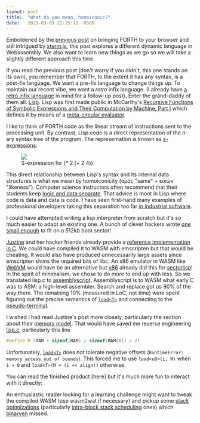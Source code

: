 ```yaml
---
layout: post
title:  "What do you mean, homoiconic?"
date:   2023-03-09 22:25:13 -0500
---
```


Emboldened by the [previous post](/2023/02/24/what-forth-again.html) on bringing FORTH to your browser
and still intrigued by [xterm.js](http://xtermjs.org/), this post explores a different dynamic language
in Webassembly.  We also want to learn new things as we go so we will take a slightly different approach
this time.

If you read the previous post (don't worry if you didn't, this one stands on its own), you remember
that FORTH, to the extent it has any syntax, is a post-fix language. We want a pre-fix language to
change things up.  To maintain our recent vibe, we want a _retro_ infix language. (I already have
[a retro infix language](https://troypress.com/the-tiny-basic-interpretive-language-il-and-onions/)
in mind for a follow-up post).  Enter the grand-daddy of them all:
[Lisp](https://en.wikipedia.org/wiki/Lisp_(programming_language)). Lisp was first made public in
McCarthy's
[Recursive Functions of Symbolic Expressions and Their Computation by Machine, Part I](http://www-formal.stanford.edu/jmc/recursive.html)
which defines it by means of a [meta-circular evaluator](https://en.wikipedia.org/wiki/Meta-circular_evaluator). 

I like to think of FORTH code as the linear stream of instructions sent to the processing unit.
By contrast, Lisp code is a direct representation of the n-ary syntax tree of the program.
The representation is known as [s-expressions](https://en.wikipedia.org/wiki/S-expression):

<figure>
    <img src="http://upload.wikimedia.org/wikipedia/commons/thumb/1/11/S-expression_tree.svg/220px-S-expression_tree.svg.png" crossorigin="anonymous">
    <figcaption>S-expression for (* 2 (+ 2 4))</figcaption>
</figure>

This direct relationship between Lisp's syntax and its internal data structures is what we mean by
homoiconicity (ὁμός "same" + εἰκών "likeness"). Computer science instructors often recommend that their students
keep [logic and data separate](http://wiki.c2.com/?SeparationOfDataAndCode). That advice is moot in Lisp where code is data and data is code.
I have seen first-hand many examples of professional developers taking this separation too far
[in industrial software](https://en.m.wikipedia.org/wiki/Greenspun%27s_tenth_rule).

I could have attempted writing a lisp interpreter from scratch but it's so much easier to adapt an
existing one. A bunch of clever hackers wrote [one small enough](https://justine.lol/sectorlisp2/)
to fit on a 512kb boot sector!

[Justine](https://justine.lol/) and her hacker friends already provide a 
[reference implementation in C](https://github.com/jart/sectorlisp/blob/main/lisp.c). We
could have compiled it to WASM with emscripten but that would be cheating. It would also have produced
unnecessarily large assets since emscripten shims the required bits of libc.  An x86 emulator in WASM like 
[WebVM](https://webvm.io) would have be an alternative but [v86](https://copy.sh/) already did this
for [sectorlisp](https://copy.sh/v86/?profile=sectorlisp)!  In the spirit of minimalism, we chose to 
do more to end up with less.  So we translated lisp.c to [assemblyscript](https://www.assemblyscript.org/).
Assemblyscript is to WASM what early C was to ASM: a high-level assembler.  Search and replace got us
90% of the way there. The remaining 10% (measured in LoC, not time) were spent figuring out the precise
semantics of [`load<T>`](https://developer.mozilla.org/en-US/docs/WebAssembly/Reference/Memory/Load) and
connecting to the [pseudo-terminal](https://xterm-pty.netlify.app/).

I wished I had read Justine's post more closely, particularly the section about their
[memory model](https://justine.lol/sectorlisp2/#memory).  That would have saved me reverse engineering
[lisp.c](https://github.com/jart/sectorlisp/blob/main/lisp.c), particularly this line
```c
#define M (RAM + sizeof(RAM) / sizeof(RAM[0]) / 2)
```
Unfortunately, [`load<T>`](https://developer.mozilla.org/en-US/docs/WebAssembly/Reference/Memory/Load)
does not tolerate negative offsets (`RuntimeError: memory access out of bounds`). This forced me to use `load<u8>(i, M)` when `i > 0` and
`load<T>(M + (i << align))` otherwise.

You can read the finished product [here] but it's much more fun to interact with it directly:

<div id="terminal"></div>
<script src="https://cdn.jsdelivr.net/npm/xterm@4.17.0/lib/xterm.min.js"></script>
<script src="https://cdn.jsdelivr.net/npm/xterm-pty@0.9.4/index.js"></script>
<script>
    const xterm = new Terminal();
    xterm.open(document.getElementById("terminal"));

    const { master, slave } = openpty();
    xterm.loadAddon(master);

    const worker = new Worker("/assets/js/lisp.worker.js");
    new TtyServer(slave).start(worker);
</script>

An enthusiastic reader looking for a learning challenge might want to tweak the compiled WASM
(use wasm2wat if necessary) and pickup some [stack optimizations](http://users.ece.cmu.edu/~koopman/stack_compiler/stack_co.html)
(particularly [intra-block stack scheduling](http://users.ece.cmu.edu/~koopman/stack_compiler/stack_co.html#intrablock) ones)
which [binaryen](http://webassembly.github.io/binaryen/) missed.